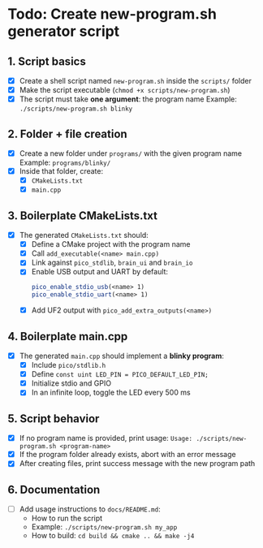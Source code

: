 # Todo: Create new-program.sh generator script

## 1. Script basics
- [x] Create a shell script named `new-program.sh` inside the `scripts/` folder
- [x] Make the script executable (`chmod +x scripts/new-program.sh`)
- [x] The script must take **one argument**: the program name
  Example: `./scripts/new-program.sh blinky`

## 2. Folder + file creation
- [x] Create a new folder under `programs/` with the given program name
  Example: `programs/blinky/`
- [x] Inside that folder, create:
  - [x] `CMakeLists.txt`
  - [x] `main.cpp`

## 3. Boilerplate CMakeLists.txt
- [x] The generated `CMakeLists.txt` should:
  - [x] Define a CMake project with the program name
  - [x] Call `add_executable(<name> main.cpp)`
  - [x] Link against `pico_stdlib`, `brain_ui` and `brain_io`
  - [x] Enable USB output and UART by default:
    ```cmake
    pico_enable_stdio_usb(<name> 1)
    pico_enable_stdio_uart(<name> 1)
    ```
  - [x] Add UF2 output with `pico_add_extra_outputs(<name>)`

## 4. Boilerplate main.cpp
- [x] The generated `main.cpp` should implement a **blinky program**:
  - [x] Include `pico/stdlib.h`
  - [x] Define `const uint LED_PIN = PICO_DEFAULT_LED_PIN;`
  - [x] Initialize stdio and GPIO
  - [x] In an infinite loop, toggle the LED every 500 ms

## 5. Script behavior
- [x] If no program name is provided, print usage:
  `Usage: ./scripts/new-program.sh <program-name>`
- [x] If the program folder already exists, abort with an error message
- [x] After creating files, print success message with the new program path

## 6. Documentation
- [ ] Add usage instructions to `docs/README.md`:
  - How to run the script
  - Example: `./scripts/new-program.sh my_app`
  - How to build: `cd build && cmake .. && make -j4`